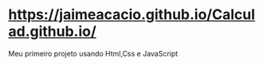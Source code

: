 # https://jaimeacacio.github.io/Calculad.github.io/
Meu primeiro projeto usando Html,Css e JavaScript
